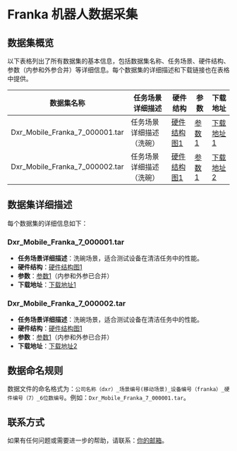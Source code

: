 # Franka 机器人数据采集

## 数据集概览
以下表格列出了所有数据集的基本信息，包括数据集名称、任务场景、硬件结构、参数（内参和外参合并）等详细信息。每个数据集的详细描述和下载链接也在表格中提供。

| 数据集名称 | 任务场景详细描述 | 硬件结构 | 参数 | 下载地址 |
|------------------|------------------|------------------|----------|----------|
| Dxr_Mobile_Franka_7_000001.tar | 任务场景详细描述（洗碗） | [硬件结构图1](#) | [参数1](#) | [下载地址1](#) |
| Dxr_Mobile_Franka_7_000002.tar | 任务场景详细描述（洗碗） | [硬件结构图1](#) | [参数1](#) | [下载地址2](#) |

## 数据集详细描述
每个数据集的详细信息如下：

### Dxr_Mobile_Franka_7_000001.tar
- **任务场景详细描述**：洗碗场景，适合测试设备在清洁任务中的性能。
- **硬件结构**：[硬件结构图1](#)
- **参数**：[参数1](#)（内参和外参已合并）
- **下载地址**：[下载地址1](#)

### Dxr_Mobile_Franka_7_000002.tar
- **任务场景详细描述**：洗碗场景，适合测试设备在清洁任务中的性能。
- **硬件结构**：[硬件结构图1](#)
- **参数**：[参数1](#)（内参和外参已合并）
- **下载地址**：[下载地址2](#)

## 数据命名规则
数据文件的命名格式为：`公司名称（dxr）_场景编号(移动场景)_设备编号（franka）_硬件编号（7）_6位数编号`。例如：`Dxr_Mobile_Franka_7_000001.tar`。

## 联系方式
如果有任何问题或需要进一步的帮助，请联系：[你的邮箱](#)。